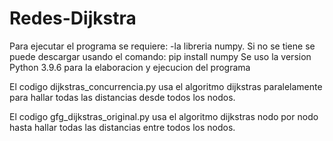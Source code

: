 # Redes-Dijkstra
Para ejecutar el programa se requiere:
-la libreria numpy.
  Si no se tiene se puede descargar usando el comando: pip install numpy
Se uso la version Python 3.9.6 para la elaboracion y ejecucion del programa

El codigo dijkstras_concurrencia.py usa el algoritmo dijkstras paralelamente para hallar todas las distancias desde todos los nodos.

El codigo gfg_dijkstras_original.py usa el algoritmo dijkstras nodo por nodo hasta hallar todas las distancias entre todos los nodos.